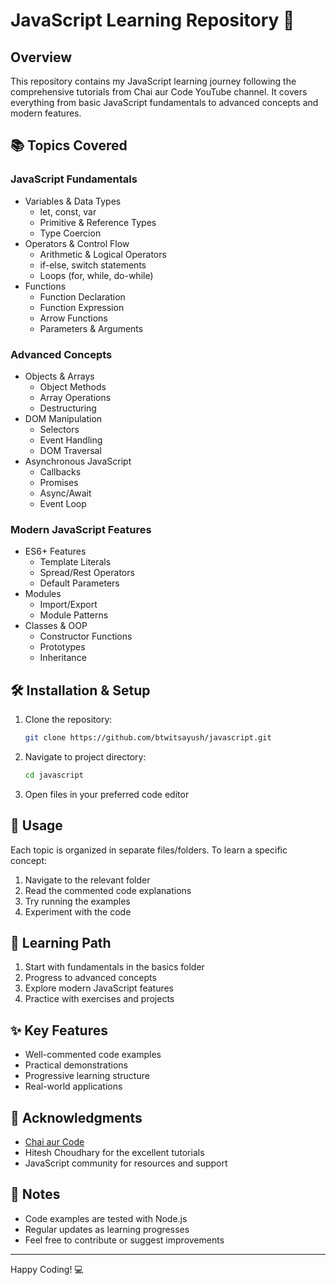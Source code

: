 # JavaScript Learning Repository 🚀

## Overview
This repository contains my JavaScript learning journey following the comprehensive tutorials from Chai aur Code YouTube channel. It covers everything from basic JavaScript fundamentals to advanced concepts and modern features.

## 📚 Topics Covered

### JavaScript Fundamentals
- Variables & Data Types
  - let, const, var
  - Primitive & Reference Types
  - Type Coercion
- Operators & Control Flow
  - Arithmetic & Logical Operators
  - if-else, switch statements
  - Loops (for, while, do-while)
- Functions
  - Function Declaration
  - Function Expression
  - Arrow Functions
  - Parameters & Arguments

### Advanced Concepts
- Objects & Arrays
  - Object Methods
  - Array Operations
  - Destructuring
- DOM Manipulation
  - Selectors
  - Event Handling
  - DOM Traversal
- Asynchronous JavaScript
  - Callbacks
  - Promises
  - Async/Await
  - Event Loop

### Modern JavaScript Features
- ES6+ Features
  - Template Literals
  - Spread/Rest Operators
  - Default Parameters
- Modules
  - Import/Export
  - Module Patterns
- Classes & OOP
  - Constructor Functions
  - Prototypes
  - Inheritance

## 🛠️ Installation & Setup
1. Clone the repository:
   ```bash
   git clone https://github.com/btwitsayush/javascript.git
   ```
2. Navigate to project directory:
   ```bash
   cd javascript
   ```
3. Open files in your preferred code editor

## 📖 Usage
Each topic is organized in separate files/folders. To learn a specific concept:
1. Navigate to the relevant folder
2. Read the commented code explanations
3. Try running the examples
4. Experiment with the code

## 🎯 Learning Path
1. Start with fundamentals in the basics folder
2. Progress to advanced concepts
3. Explore modern JavaScript features
4. Practice with exercises and projects

## ✨ Key Features
- Well-commented code examples
- Practical demonstrations
- Progressive learning structure
- Real-world applications

## 🙏 Acknowledgments
- [Chai aur Code](https://www.youtube.com/@chaiaurcode)
- Hitesh Choudhary for the excellent tutorials
- JavaScript community for resources and support

## 📝 Notes
- Code examples are tested with Node.js
- Regular updates as learning progresses
- Feel free to contribute or suggest improvements



---
Happy Coding! 💻
